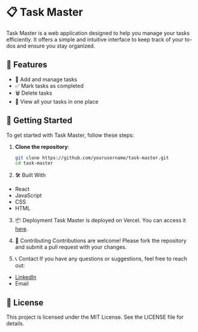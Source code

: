 # 📋 Task Master

Task Master is a web application designed to help you manage your tasks efficiently. It offers a simple and intuitive interface to keep track of your to-dos and ensure you stay organized.

## 🌟 Features

- 📝 Add and manage tasks
- ✅ Mark tasks as completed
- 🗑️ Delete tasks
- 📆 View all your tasks in one place

## 🚀 Getting Started

To get started with Task Master, follow these steps:

1. **Clone the repository**:

   ```bash
   git clone https://github.com/yourusername/task-master.git
   cd task-master
2. 🛠️ Built With
- React
- JavaScript
- CSS
- HTML

3. 📦 Deployment
Task Master is deployed on Vercel. You can access it [here](https://vercel.com/).

4. 🤝 Contributing
Contributions are welcome! Please fork the repository and submit a pull request with your changes.

5. 📞 Contact
If you have any questions or suggestions, feel free to reach out:
- [LinkedIn](https://www.linkedin.com/)
- Email

## 📜 License
This project is licensed under the MIT License. See the LICENSE file for details.
